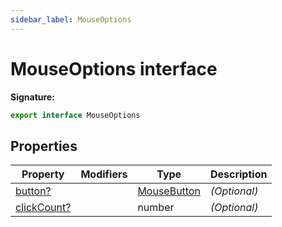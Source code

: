 ```yaml
---
sidebar_label: MouseOptions
---
```


# MouseOptions interface

**Signature:**

```typescript
export interface MouseOptions
```

## Properties

| Property                                              | Modifiers | Type                                      | Description       |
| ----------------------------------------------------- | --------- | ----------------------------------------- | ----------------- |
| [button?](./puppeteer.mouseoptions.button.md)         |           | [MouseButton](./puppeteer.mousebutton.md) | <i>(Optional)</i> |
| [clickCount?](./puppeteer.mouseoptions.clickcount.md) |           | number                                    | <i>(Optional)</i> |
